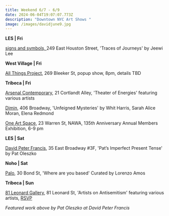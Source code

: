 ```yaml
---
title: Weekend 6/7 - 6/9
date: 2024-06-04T19:07:07.773Z
description: "Downtown NYC Art Shows "
image: /images/davidjune9.jpg
---
```

**L﻿ES | Fri**

[signs and symbols, ](https://www.signsandsymbols.art/exhibitions/traces-of-journeys)249 East Houston Street, 'Traces of Journeys' by Jeewi Lee

**West Village | Fri**

[All Things Project](http://www.instagram.com/galleryatp), 269 Bleeker St, popup show, 8pm, details TBD

**T﻿ribeca | Fri**

[Arsenal Contemporary](https://www.arsenalcontemporary.com/ny/exhib/detail/theater-of-energies), 21 Cortlandt Alley, 'Theater of Energies' featuring various artists

[D﻿imin](https://www.dimin.nyc/exhibitions/18-unfeigned-mystery-whit-harris-sarah-alice-moran-elena-redmond/press_release_text/), 406 Broadway, 'Unfeigned Mysteries' by Whit Harris, Sarah Alice Moran, Elena Redmond

[One Art Space](https://oneartspace.com/nawa-135th-anniversary-annual-members-exhibition-june-7-22-2024/), 23 Warren St, NAWA, 135th Anniversary Annual Members Exhibition, 6-9 pm

**L﻿ES | Sat**

[David Peter Francis](https://davidpeterfrancis.com/po-pats-imperfect-present-tense), 35 East Broadway #3F, 'Pat’s Imperfect Present Tense' by Pat Oleszko

**N﻿oho | Sat**

[P﻿alo](https://www.palogallery.com/exhibitions/37-where-are-you-based-curated-by-lorenzo-amos/overview/), 30 Bond St, 'Where are you based' Curated by Lorenzo Amos

**Tribeca | Sun**

[81 Leonard Gallery](https://81leonardgallery.com/artists-on-antisemitism/), 81 Leonard St, 'Artists on Antisemitism' featuring various artists, [RSVP](https://docs.google.com/forms/d/e/1FAIpQLSea9WLUfPoeMnTJtM3ZsDi4cvdcBm13zfmbXFU-BysYyqrzaw/viewform)

*F﻿eatured work above by Pat Oleszko at David Peter Francis*